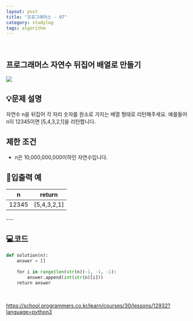 ```yaml
---
layout: post
title: "프로그래머스 - 97"
category: studylog
tags: algorithm
---
```


<br>

## 프로그래머스 자연수 뒤집어 배열로 만들기


![](https://velog.velcdn.com/images/dlsdud9098/post/e1464da6-734f-4172-a5d3-8df73b71a328/image.png)
## 💡문제 설명
자연수 n을 뒤집어 각 자리 숫자를 원소로 가지는 배열 형태로 리턴해주세요. 예를들어 n이 12345이면 [5,4,3,2,1]을 리턴합니다.


## 제한 조건
* n은 10,000,000,000이하인 자연수입니다.




## 🔢입출력 예




<table><thead><tr><th>n</th><th>return</th></tr></thead><tbody><tr><td>12345</td><td>[5,4,3,2,1]</td></tr></tbody>
</table>
---


## 💻코드


```python
def solution(n):
    answer = []
    
    for i in range(len(str(n))-1, -1, -1):
        answer.append(int(str(n)[i]))
    return answer
```
    


https://school.programmers.co.kr/learn/courses/30/lessons/12932?language=python3
